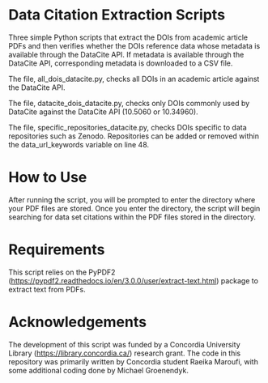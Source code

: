 # Data Citation Extraction Scripts

Three simple Python scripts that extract the DOIs from academic article PDFs and then verifies whether the DOIs reference data whose metadata is available through the DataCite API. If metadata is available through the DataCite API, corresponding metadata is downloaded to a CSV file. 

The file, all_dois_datacite.py, checks all DOIs in an academic article against the DataCite API.

The file, datacite_dois_datacite.py, checks only DOIs commonly used by DataCite against the DataCite API (10.5060 or 10.34960).  

The file, specific_repositories_datacite.py, checks DOIs specific to data repositories such as Zenodo. Repositories can be added or removed within the data_url_keywords variable on line 48.

# How to Use

After running the script, you will be prompted to enter the directory where your PDF files are stored. Once you enter the directory, the script will begin searching for data set citations within the PDF files stored in the directory.

# Requirements

This script relies on the PyPDF2 (https://pypdf2.readthedocs.io/en/3.0.0/user/extract-text.html) package to extract text from PDFs.

# Acknowledgements

The development of this script was funded by a Concordia University Library (https://library.concordia.ca/) research grant. The code in this repository was primarily written by Concordia student Raeika Maroufi, with some additional coding done by Michael Groenendyk. 

